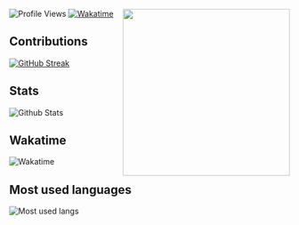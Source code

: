 ![Profile Views](https://komarev.com/ghpvc/?username=itzlayz)
[![Wakatime](https://wakatime.com/badge/user/380cfbb0-a568-4ead-b4d2-34962990d4f4.svg)](https://wakatime.com/@380cfbb0-a568-4ead-b4d2-34962990d4f4)
<img height="300" src="https://spotify-github-profile.vercel.app/api/view?uid=v2bdqm6yljgpwqjbc8l6xifi7&cover_image=true&theme=default" align="right">
## Contributions
[![GitHub Streak](https://streak-stats.demolab.com/?user=itzlayz&theme=midnight-purple)](https://git.io/streak-stats)

## Stats
![Github Stats](https://github-readme-stats.vercel.app/api?username=itzlayz&count_private=true&show_icons=true&include_all_commits=true&theme=midnight-purple)

## Wakatime
![Wakatime](https://github-readme-stats.vercel.app/api/wakatime?username=@itzlayz&show_icons=true&theme=midnight-purple)

## Most used languages
![Most used langs](https://github-readme-stats.vercel.app/api/top-langs/?username=itzlayz&layout=compact&theme=midnight-purple)
